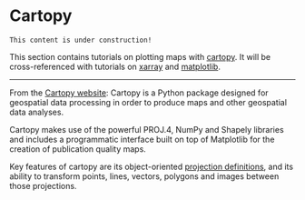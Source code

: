 # Cartopy

```{note}
This content is under construction!
```


This section contains tutorials on plotting maps with [cartopy](https://scitools.org.uk/cartopy/docs/latest/). It will be cross-referenced with tutorials on [xarray](xarray) and [matplotlib](matplotlib).

---------------

From the [Cartopy website](https://scitools.org.uk/cartopy/docs/latest):
Cartopy is a Python package designed for geospatial data processing in order to produce maps and other geospatial data analyses.

Cartopy makes use of the powerful PROJ.4, NumPy and Shapely libraries and includes a programmatic interface
built on top of Matplotlib for the creation of publication quality maps.

Key features of cartopy are its object-oriented [projection definitions](https://scitools.org.uk/cartopy/docs/latest/crs/projections.html#cartopy-projections), and its
ability to transform points, lines, vectors, polygons and images between those projections.
